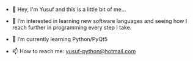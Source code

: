 - 👋 Hey, I'm Yusuf and this is a little bit of me...
- 👀 I’m interested in learning new software languages and seeing how I reach further in programming every step I take.
- 🌱 I’m currently learning Python/PyQt5

- 📫 How to reach me: yusuf-python@hotmail.com

<!---
Tevazu/Tevazu is a ✨ special ✨ repository because its `README.md` (this file) appears on your GitHub profile.
You can click the Preview link to take a look at your changes.
--->
